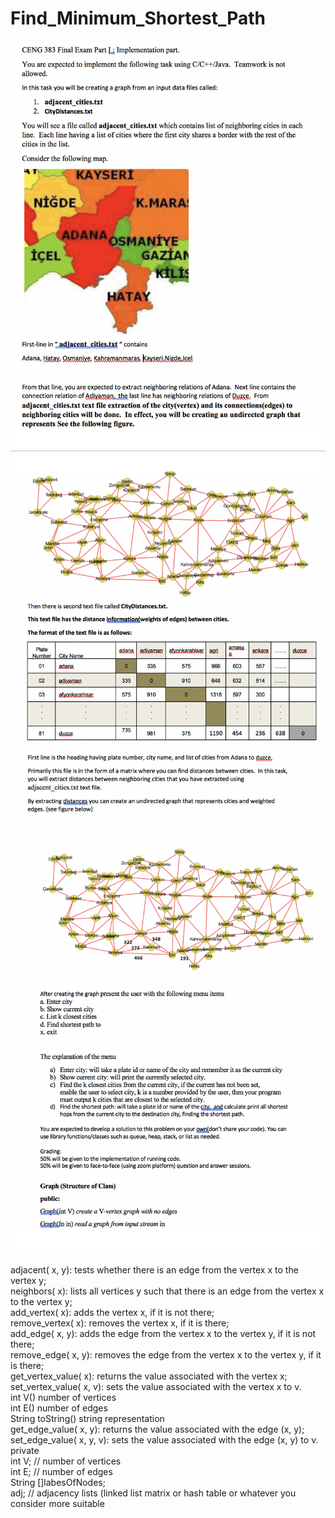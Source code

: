 # Find_Minimum_Shortest_Path

![alt text](https://github.com/mervesrn/Find_Minimum_Shortest_Path_from_TurkeyMaptext/blob/main/Ekran%20Resmi%202021-07-09%2012.59.10.png)<br>
![alt text](https://github.com/mervesrn/Find_Minimum_Shortest_Path_from_TurkeyMaptext/blob/main/Ekran%20Resmi%202021-07-09%2012.59.32.png)<br>
![alt text](https://github.com/mervesrn/Find_Minimum_Shortest_Path_from_TurkeyMaptext/blob/main/Ekran%20Resmi%202021-07-09%2012.59.50.png)<br>

adjacent( x, y): tests whether there is an edge from the vertex x to the vertex y;<br>
    neighbors( x): lists all vertices y such that there is an edge from the vertex x to the vertex y;<br>
    add_vertex( x): adds the vertex x, if it is not there;<br>
    remove_vertex( x): removes the vertex x, if it is there;<br>
    add_edge( x, y): adds the edge from the vertex x to the vertex y, if it is not there;<br>
    remove_edge( x, y): removes the edge from the vertex x to the vertex y, if it is there;<br>
    get_vertex_value( x): returns the value associated with the vertex x;<br>
    set_vertex_value( x, v): sets the value associated with the vertex x to v.<br>
    int V() number of vertices<br>
    int E() number of edges<br>
     String toString() string representation<br>
    get_edge_value( x, y): returns the value associated with the edge (x, y);<br>
    set_edge_value( x, y, v): sets the value associated with the edge (x, y) to v.<br>
private <br>
int V; // number of vertices<br>
int E; // number of edges<br>
String []labesOfNodes;<br>
 adj; // adjacency lists (linked list matrix or hash table or whatever you consider more suitable<br>

